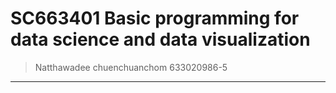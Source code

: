 # SC663401 Basic programming for data science and data visualization 
> Natthawadee chuenchuanchom 633020986-5
________________________________________
